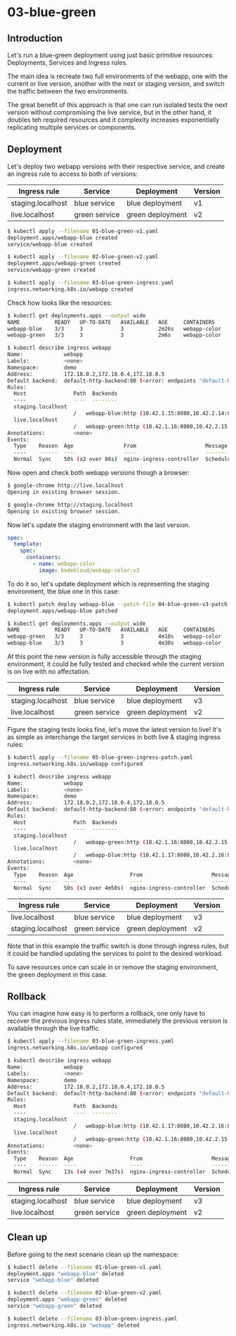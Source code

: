 # 03-blue-green

## Introduction

Let's run a blue-green deployment using just basic primitive resources: Deployments, Services and Ingress rules.

The main idea is recreate two full environments of the webapp, one with the current or live version, another with the next or staging version, and switch the traffic between the two environments.

The great benefit of this approach is that one can run isolated tests the next version without compromising the live service, but in the other hand, it doubles teh required resources and it complexity increases exponentially replicating multiple services or components.

## Deployment

Let's deploy two webapp versions with their respective service, and create an ingress rule to access to both of versions:

| Ingress rule | Service | Deployment | Version |
|--------------|---------|------------|---------|
| staging.localhost | blue service | blue deployment | v1 |
| live.localhost | green service | green deployment | v2 |

```bash
$ kubectl apply --filename 01-blue-green-v1.yaml
deployment.apps/webapp-blue created
service/webapp-blue created

$ kubectl apply --filename 02-blue-green-v2.yaml
deployment.apps/webapp-green created
service/webapp-green created

$ kubectl apply --filename 03-blue-green-ingress.yaml
ingress.networking.k8s.io/webapp created
```

Check how looks like the resources:

```bash
$ kubectl get deployments.apps --output wide
NAME           READY   UP-TO-DATE   AVAILABLE   AGE     CONTAINERS     IMAGES                      SELECTOR
webapp-blue    3/3     3            3           2m26s   webapp-color   kodekloud/webapp-color:v1   app=webapp,status=blue
webapp-green   3/3     3            3           2m6s    webapp-color   kodekloud/webapp-color:v2   app=webapp,status=green

$ kubectl describe ingress webapp
Name:             webapp
Labels:           <none>
Namespace:        demo
Address:          172.18.0.2,172.18.0.4,172.18.0.5
Default backend:  default-http-backend:80 (<error: endpoints "default-http-backend" not found>)
Rules:
  Host               Path  Backends
  ----               ----  --------
  staging.localhost
                     /   webapp-blue:http (10.42.1.15:8080,10.42.2.14:8080,10.42.3.11:8080)
  live.localhost
                     /   webapp-green:http (10.42.1.16:8080,10.42.2.15:8080,10.42.3.12:8080)
Annotations:         <none>
Events:
  Type    Reason  Age                From                      Message
  ----    ------  ----               ----                      -------
  Normal  Sync    50s (x2 over 86s)  nginx-ingress-controller  Scheduled for sync
```

Now open and check both webapp versions though a browser:

```bash
$ google-chrome http://live.localhost
Opening in existing browser session.

$ google-chrome http://staging.localhost
Opening in existing browser session.
```

Now let's update the staging environment with the last version.

```yaml
spec:
  template:
    spec:
      containers:
        - name: webapp-color
          image: kodekloud/webapp-color:v3
```

To do it so, let's update deployment which is representing the staging environment, the blue one in this case:

```bash
$ kubectl patch deploy webapp-blue --patch-file 04-blue-green-v3-patch.yaml
deployment.apps/webapp-blue patched

$ kubectl get deployments.apps --output wide
NAME           READY   UP-TO-DATE   AVAILABLE   AGE     CONTAINERS     IMAGES                      SELECTOR
webapp-green   3/3     3            3           4m10s   webapp-color   kodekloud/webapp-color:v2   app=webapp,status=green
webapp-blue    3/3     3            3           4m30s   webapp-color   kodekloud/webapp-color:v3   app=webapp,status=blue
```

At this point the new version is fully accessible through the staging environment, it could be fully tested and checked while the current version is on live with no affectation.

| Ingress rule | Service | Deployment | Version |
|--------------|---------|------------|---------|
| staging.localhost | blue service | blue deployment | v3 |
| live.localhost | green service | green deployment | v2 |

Figure the staging tests looks fine, let's move the latest version to live! It's as simple as interchange the target services in both live & staging ingress rules:

```bash
$ kubectl apply --filename 05-blue-green-ingress-patch.yaml
ingress.networking.k8s.io/webapp configured

$ kubectl describe ingress webapp
Name:             webapp
Labels:           <none>
Namespace:        demo
Address:          172.18.0.2,172.18.0.4,172.18.0.5
Default backend:  default-http-backend:80 (<error: endpoints "default-http-backend" not found>)
Rules:
  Host               Path  Backends
  ----               ----  --------
  staging.localhost
                     /   webapp-green:http (10.42.1.16:8080,10.42.2.15:8080,10.42.3.12:8080)
  live.localhost
                     /   webapp-blue:http (10.42.1.17:8080,10.42.2.16:8080,10.42.3.13:8080)
Annotations:         <none>
Events:
  Type    Reason  Age                  From                      Message
  ----    ------  ----                 ----                      -------
  Normal  Sync    50s (x3 over 4m50s)  nginx-ingress-controller  Scheduled for sync
```

| Ingress rule | Service | Deployment | Version |
|--------------|---------|------------|---------|
| live.localhost | blue service | blue deployment | v3 |
| staging.localhost | green service | green deployment | v2 |

Note that in this example the traffic switch is done through ingress rules, but it could be handled updating the services to point to the desired workload.

To save resources once can scale in or remove the staging environment, the green deployment in this case.

## Rollback

You can imagine how easy is to perform a rollback, one only have to recover the previous ingress rules state, immediately the previous version is available through the live traffic.

```bash
$ kubectl apply --filename 03-blue-green-ingress.yaml
ingress.networking.k8s.io/webapp configured

$ kubectl describe ingress webapp
Name:             webapp
Labels:           <none>
Namespace:        demo
Address:          172.18.0.2,172.18.0.4,172.18.0.5
Default backend:  default-http-backend:80 (<error: endpoints "default-http-backend" not found>)
Rules:
  Host               Path  Backends
  ----               ----  --------
  staging.localhost
                     /   webapp-blue:http (10.42.1.17:8080,10.42.2.16:8080,10.42.3.13:8080)
  live.localhost
                     /   webapp-green:http (10.42.1.16:8080,10.42.2.15:8080,10.42.3.12:8080)
Annotations:         <none>
Events:
  Type    Reason  Age                  From                      Message
  ----    ------  ----                 ----                      -------
  Normal  Sync    13s (x4 over 7m37s)  nginx-ingress-controller  Scheduled for sync
```

| Ingress rule | Service | Deployment | Version |
|--------------|---------|------------|---------|
| staging.localhost | blue service | blue deployment | v3 |
| live.localhost | green service | green deployment | v2 |

## Clean up

Before going to the next scenario clean up the namespace:

```bash
$ kubectl delete --filename 01-blue-green-v1.yaml
deployment.apps "webapp-blue" deleted
service "webapp-blue" deleted

$ kubectl delete --filename 02-blue-green-v2.yaml
deployment.apps "webapp-green" deleted
service "webapp-green" deleted

$ kubectl delete --filename 03-blue-green-ingress.yaml
ingress.networking.k8s.io "webapp" deleted
```
